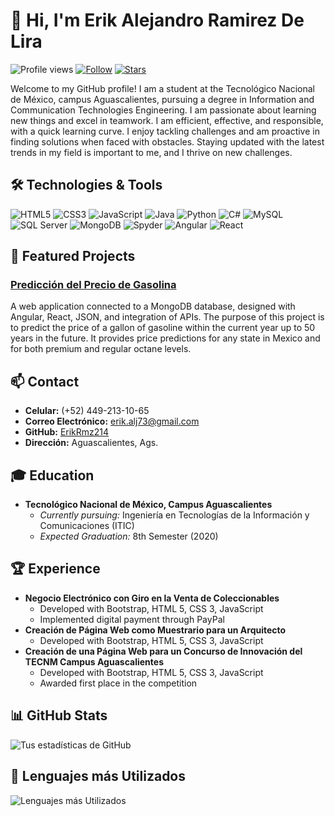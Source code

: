 # 👋 Hi, I'm Erik Alejandro Ramirez De Lira

![Profile views](https://komarev.com/ghpvc/?username=ErikRmz214&color=brightgreen) [![Follow](https://img.shields.io/github/followers/ErikRmz214?label=Follow&style=social)](https://github.com/ErikRmz214) [![Stars](https://img.shields.io/github/stars/ErikRmz214?style=social)](https://github.com/ErikRmz214)

Welcome to my GitHub profile! I am a student at the Tecnológico Nacional de México, campus Aguascalientes, pursuing a degree in Information and Communication Technologies Engineering. I am passionate about learning new things and excel in teamwork. I am efficient, effective, and responsible, with a quick learning curve. I enjoy tackling challenges and am proactive in finding solutions when faced with obstacles. Staying updated with the latest trends in my field is important to me, and I thrive on new challenges.

## 🛠️ Technologies & Tools

<p>
  <img src="https://img.shields.io/badge/HTML5-E34F26?style=for-the-badge&logo=html5&logoColor=white" alt="HTML5" />
  <img src="https://img.shields.io/badge/CSS3-1572B6?style=for-the-badge&logo=css3&logoColor=white" alt="CSS3" />
  <img src="https://img.shields.io/badge/JavaScript-F7DF1E?style=for-the-badge&logo=javascript&logoColor=black" alt="JavaScript" />
  <img src="https://img.shields.io/badge/Java-007396?style=for-the-badge&logo=java&logoColor=white" alt="Java" />
  <img src="https://img.shields.io/badge/Python-3776AB?style=for-the-badge&logo=python&logoColor=white" alt="Python" />
  <img src="https://img.shields.io/badge/C%23-239120?style=for-the-badge&logo=c-sharp&logoColor=white" alt="C#" />
  <img src="https://img.shields.io/badge/MySQL-4479A1?style=for-the-badge&logo=mysql&logoColor=white" alt="MySQL" />
  <img src="https://img.shields.io/badge/SQL%20Server-CC2927?style=for-the-badge&logo=microsoft-sql-server&logoColor=white" alt="SQL Server" />
  <img src="https://img.shields.io/badge/MongoDB-47A248?style=for-the-badge&logo=mongodb&logoColor=white" alt="MongoDB" />
  <img src="https://img.shields.io/badge/Spyder-FF0000?style=for-the-badge&logo=spyder-ide&logoColor=white" alt="Spyder" />
  <img src="https://img.shields.io/badge/Angular-DD0031?style=for-the-badge&logo=angular&logoColor=white" alt="Angular" />
  <img src="https://img.shields.io/badge/React-61DAFB?style=for-the-badge&logo=react&logoColor=white" alt="React" />
</p>

## 🌟 Featured Projects

### [Predicción del Precio de Gasolina](https://github.com/ErikRmz214/prediccion-precio-gasolina)
A web application connected to a MongoDB database, designed with Angular, React, JSON, and integration of APIs. The purpose of this project is to predict the price of a gallon of gasoline within the current year up to 50 years in the future. It provides price predictions for any state in Mexico and for both premium and regular octane levels.

## 📫 Contact

- **Celular:** (+52) 449-213-10-65
- **Correo Electrónico:** erik.alj73@gmail.com
- **GitHub:** [ErikRmz214](https://github.com/ErikRmz214)
- **Dirección:** Aguascalientes, Ags.

## 🎓 Education

- **Tecnológico Nacional de México, Campus Aguascalientes**
  - *Currently pursuing:* Ingeniería en Tecnologías de la Información y Comunicaciones (ITIC)
  - *Expected Graduation:* 8th Semester (2020)

## 🏆 Experience

- **Negocio Electrónico con Giro en la Venta de Coleccionables**
  - Developed with Bootstrap, HTML 5, CSS 3, JavaScript
  - Implemented digital payment through PayPal
- **Creación de Página Web como Muestrario para un Arquitecto**
  - Developed with Bootstrap, HTML 5, CSS 3, JavaScript
- **Creación de una Página Web para un Concurso de Innovación del TECNM Campus Aguascalientes**
  - Developed with Bootstrap, HTML 5, CSS 3, JavaScript
  - Awarded first place in the competition

## 📊 GitHub Stats

![Tus estadísticas de GitHub](https://github-readme-stats.vercel.app/api?username=ErikRmz214&show_icons=true&theme=radical)

## 🚀 Lenguajes más Utilizados

![Lenguajes más Utilizados](https://github-readme-stats.vercel.app/api/top-langs/?username=ErikRmz214&layout=compact&theme=radical)
